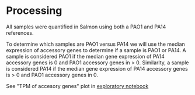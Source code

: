 # Processing
All samples were quantified in Salmon using both a PAO1 and PA14 references.

To determine which samples are PAO1 versus PA14 we will use the median expression of accessory genes to determine if a sample is PAO1 or PA14.
A sample is considered PAO1 if the median gene expression of PA14 accessory genes is 0 and PAO1 accessory genes in > 0.
Similarlty, a sample is considered PA14 if the median gene expression of PA14 accessory genes is > 0 and PAO1 accessory genes in 0.

See "TPM of accesory genes" plot in [exploratory notebook](../explore_data/cluster_by_accessory_gene.ipynb)